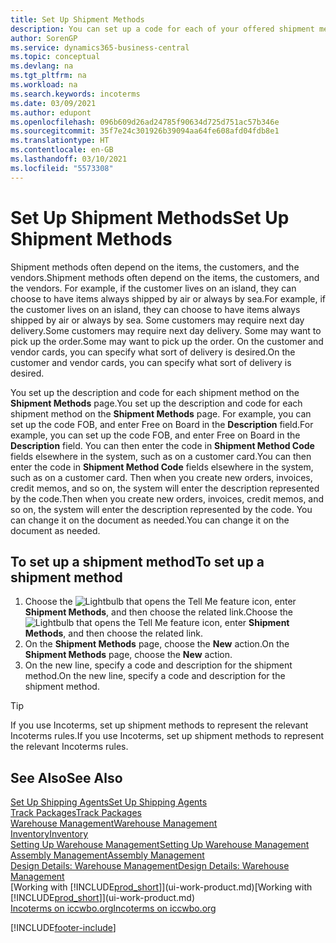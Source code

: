 ```yaml
---
title: Set Up Shipment Methods
description: You can set up a code for each of your offered shipment methods, and enter information about them.
author: SorenGP
ms.service: dynamics365-business-central
ms.topic: conceptual
ms.devlang: na
ms.tgt_pltfrm: na
ms.workload: na
ms.search.keywords: incoterms
ms.date: 03/09/2021
ms.author: edupont
ms.openlocfilehash: 096b609d26ad24785f90634d725d751ac57b346e
ms.sourcegitcommit: 35f7e24c301926b39094aa64fe608afd04fdb8e1
ms.translationtype: HT
ms.contentlocale: en-GB
ms.lasthandoff: 03/10/2021
ms.locfileid: "5573308"
---
```

# <a name="set-up-shipment-methods"></a><span data-ttu-id="8413c-103">Set Up Shipment Methods</span><span class="sxs-lookup"><span data-stu-id="8413c-103">Set Up Shipment Methods</span></span>

<span data-ttu-id="8413c-104">Shipment methods often depend on the items, the customers, and the vendors.</span><span class="sxs-lookup"><span data-stu-id="8413c-104">Shipment methods often depend on the items, the customers, and the vendors.</span></span> <span data-ttu-id="8413c-105">For example, if the customer lives on an island, they can choose to have items always shipped by air or always by sea.</span><span class="sxs-lookup"><span data-stu-id="8413c-105">For example, if the customer lives on an island, they can choose to have items always shipped by air or always by sea.</span></span> <span data-ttu-id="8413c-106">Some customers may require next day delivery.</span><span class="sxs-lookup"><span data-stu-id="8413c-106">Some customers may require next day delivery.</span></span> <span data-ttu-id="8413c-107">Some may want to pick up the order.</span><span class="sxs-lookup"><span data-stu-id="8413c-107">Some may want to pick up the order.</span></span> <span data-ttu-id="8413c-108">On the customer and vendor cards, you can specify what sort of delivery is desired.</span><span class="sxs-lookup"><span data-stu-id="8413c-108">On the customer and vendor cards, you can specify what sort of delivery is desired.</span></span>

<span data-ttu-id="8413c-109">You set up the description and code for each shipment method on the **Shipment Methods** page.</span><span class="sxs-lookup"><span data-stu-id="8413c-109">You set up the description and code for each shipment method on the **Shipment Methods** page.</span></span> <span data-ttu-id="8413c-110">For example, you can set up the code FOB, and enter Free on Board in the **Description** field.</span><span class="sxs-lookup"><span data-stu-id="8413c-110">For example, you can set up the code FOB, and enter Free on Board in the **Description** field.</span></span> <span data-ttu-id="8413c-111">You can then enter the code in **Shipment Method Code** fields elsewhere in the system, such as on a customer card.</span><span class="sxs-lookup"><span data-stu-id="8413c-111">You can then enter the code in **Shipment Method Code** fields elsewhere in the system, such as on a customer card.</span></span> <span data-ttu-id="8413c-112">Then when you create new orders, invoices, credit memos, and so on, the system will enter the description represented by the code.</span><span class="sxs-lookup"><span data-stu-id="8413c-112">Then when you create new orders, invoices, credit memos, and so on, the system will enter the description represented by the code.</span></span> <span data-ttu-id="8413c-113">You can change it on the document as needed.</span><span class="sxs-lookup"><span data-stu-id="8413c-113">You can change it on the document as needed.</span></span>

## <a name="to-set-up-a-shipment-method"></a><span data-ttu-id="8413c-114">To set up a shipment method</span><span class="sxs-lookup"><span data-stu-id="8413c-114">To set up a shipment method</span></span>

1. <span data-ttu-id="8413c-115">Choose the ![Lightbulb that opens the Tell Me feature](media/ui-search/search_small.png "Tell me what you want to do") icon, enter **Shipment Methods**, and then choose the related link.</span><span class="sxs-lookup"><span data-stu-id="8413c-115">Choose the ![Lightbulb that opens the Tell Me feature](media/ui-search/search_small.png "Tell me what you want to do") icon, enter **Shipment Methods**, and then choose the related link.</span></span>
2. <span data-ttu-id="8413c-116">On the **Shipment Methods** page, choose the **New** action.</span><span class="sxs-lookup"><span data-stu-id="8413c-116">On the **Shipment Methods** page, choose the **New** action.</span></span>
3. <span data-ttu-id="8413c-117">On the new line, specify a code and description for the shipment method.</span><span class="sxs-lookup"><span data-stu-id="8413c-117">On the new line, specify a code and description for the shipment method.</span></span>

> [!TIP]
> <span data-ttu-id="8413c-118">If you use Incoterms, set up shipment methods to represent the relevant Incoterms rules.</span><span class="sxs-lookup"><span data-stu-id="8413c-118">If you use Incoterms, set up shipment methods to represent the relevant Incoterms rules.</span></span>  

## <a name="see-also"></a><span data-ttu-id="8413c-119">See Also</span><span class="sxs-lookup"><span data-stu-id="8413c-119">See Also</span></span>

[<span data-ttu-id="8413c-120">Set Up Shipping Agents</span><span class="sxs-lookup"><span data-stu-id="8413c-120">Set Up Shipping Agents</span></span>](sales-how-to-set-up-shipping-agents.md)  
[<span data-ttu-id="8413c-121">Track Packages</span><span class="sxs-lookup"><span data-stu-id="8413c-121">Track Packages</span></span>](sales-how-track-packages.md)  
[<span data-ttu-id="8413c-122">Warehouse Management</span><span class="sxs-lookup"><span data-stu-id="8413c-122">Warehouse Management</span></span>](warehouse-manage-warehouse.md)  
[<span data-ttu-id="8413c-123">Inventory</span><span class="sxs-lookup"><span data-stu-id="8413c-123">Inventory</span></span>](inventory-manage-inventory.md)  
[<span data-ttu-id="8413c-124">Setting Up Warehouse Management</span><span class="sxs-lookup"><span data-stu-id="8413c-124">Setting Up Warehouse Management</span></span>](warehouse-setup-warehouse.md)  
[<span data-ttu-id="8413c-125">Assembly Management</span><span class="sxs-lookup"><span data-stu-id="8413c-125">Assembly Management</span></span>](assembly-assemble-items.md)  
[<span data-ttu-id="8413c-126">Design Details: Warehouse Management</span><span class="sxs-lookup"><span data-stu-id="8413c-126">Design Details: Warehouse Management</span></span>](design-details-warehouse-management.md)  
<span data-ttu-id="8413c-127">[Working with [!INCLUDE[prod_short](includes/prod_short.md)]](ui-work-product.md)</span><span class="sxs-lookup"><span data-stu-id="8413c-127">[Working with [!INCLUDE[prod_short](includes/prod_short.md)]](ui-work-product.md)</span></span>  
[<span data-ttu-id="8413c-128">Incoterms on iccwbo.org</span><span class="sxs-lookup"><span data-stu-id="8413c-128">Incoterms on iccwbo.org</span></span>](https://iccwbo.org/resources-for-business/incoterms-rules)  

[!INCLUDE[footer-include](includes/footer-banner.md)]